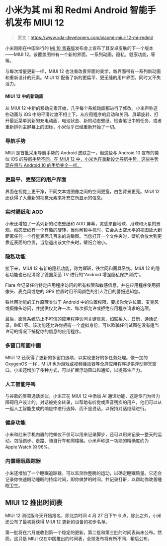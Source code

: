 # 小米为其 mi 和 Redmi Android 智能手机发布 MIUI 12

> 原文：<https://www.xda-developers.com/xiaomi-miui-12-mi-redmi/>

小米刚刚在中国举行的 [Mi 10 青春版](https://www.xda-developers.com/xiaomi-mi-10-youth-edition-5g-snapdragon-765g-periscope-camera-china-launch/)发布会上宣布了其安卓皮肤的下一个版本——MIUI 12。该覆盖图带有一个新的界面，一系列动画，隐私，健康功能，等等。

与每次增量更新一样，MIUI 12 也注重改善界面的美学，新界面带有一系列新动画和重新设计的元素。MIUI 12 配备了新的更扁平、更无缝的用户界面，同时又不失活力。

#### MIUI 12 中的新动画

从 MIUI 12 中新的移动元素开始，几乎每个系统动画都进行了修改。小米声称这些动画与 iOS 中的平滑过渡不相上下。从应用程序的启动和关闭、屏幕旋转、打开最近菜单到新的充电动画、电池状态、新的动态壁纸、检查笔记中的任务，或者重新排列主屏幕上的图标，小米似乎已经重新开始了一切。

### 导航手势

MIUI 是首批采用导航手势的 Android 皮肤之一，但这些与 Android 10 宣布的类似 iOS 的[导航手势不同。在 MIUI 12 中，小米也在重新设计导航手势，这些手势现在将与 Android 10 的手势完全一样。](https://www.xda-developers.com/google-gesture-navigation-android-10/)

### 更扁平、更整洁的用户界面

界面在视觉上更干净，不同文本或图像之间的空间更宽，白色背景更亮。MIUI 12 还获得了大量新的视觉元素来补充它所显示的信息。

### 实时壁纸和 AOD

小米还增加了一系列新的动态壁纸和 AOD 屏幕，灵感来自地球、月球和火星的景观。动态壁纸有一个有趣的旋转，当你解锁手机时，它会从太空水平的视图放大到距离任何一个行星表面几百米的鸟瞰图。当您打开一个文件夹时，壁纸会放大到更靠近表面的位置，当您退出该文件夹时，壁纸会缩小。

### 隐私功能

接下来，MIUI 12 有新的隐私功能，称为耀斑，铁丝网和面具系统。MIUI 12 的隐私功能也已经清除了德国莱茵 TV 进行的“Android 增强隐私保护测试”。

Flare 会记录任何特定应用程序访问的所有权限和敏感信息，并在应用程序使用摄像头、麦克风或您的 GPS 位置时用不同颜色的引人注目的警报通知您。

铁丝网功能的工作原理类似于 Android 中的位置权限，要求你允许位置、麦克风或摄像头访问，并提供仅允许一次、每次都允许或拒绝应用程序请求的选项。

最后，面具系统防止不可信的应用程序访问关键信息，如联系人，日历，通话记录，IMEI 等。该功能还允许你拥有一个虚拟身份，可以欺骗任何试图在没有适当许可的情况下捕捉你的信息的应用程序。

### 多窗口和画中画

MIUI 12 还获得了更新的多窗口选项，以实现更好的多任务处理。像一加的 OxygenOS 一样，MIUI 也为游戏或视频播放器等全屏应用程序提供浮动聊天窗口。小米还增加了多种方式，可以扩展浮动窗口和通知，以提高生产力。

### 人工智能呼叫

与谷歌的屏幕通话类似，小米正在 MIUI 12 中添加 AI 通话功能，这是专门为听力障碍用户设计的。对话被完全转录，以帮助有听觉或声音残疾的用户，他们可以从一组人工智能生成的响应中进行选择，而不是说话，以保持对话继续进行。

### 健身功能

小米和红米手机内置的陀螺仪不仅可以用来记录脚步，还可以用来记录一整天的运动，包括跑步、走路、骑自行车和爬楼梯。小米声称这一功能的精确度约为 Apple Watch 的 96%。

### 内置睡眠跟踪器

小米还增加了一个睡眠追踪器，可以监测你整晚的运动，以确定睡眠质量。它还会记录你快速眼动睡眠的持续时间，即你做梦的时间，并记录打鼾，以帮助你改善睡眠卫生。

## MIUI 12 推出时间表

MIUI 12 测试版今天开始报名，即北京时间 4 月 27 日下午 6 点。除此之外，小米还公布了最初将获得 MIUI 12 更新的设备的初步名单。

第一批将在六月底收到第一个稳定的更新。第二批和第三批的时间表尚未公布。然而，这只是 MIUI 仅在中国推出的时间表，全球发布将有所不同，稍后公布。
